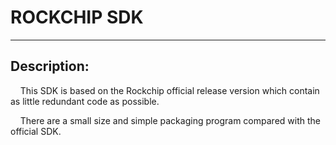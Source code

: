 # ROCKCHIP SDK

---------

## Description:

    This SDK is based on the Rockchip official release version which contain as little redundant code as possible. 

    There are a small size and simple packaging program compared with the official SDK.


